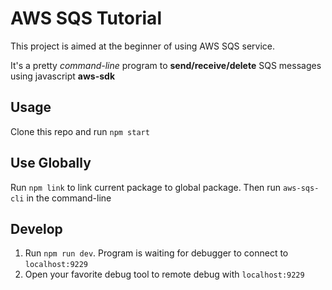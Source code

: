 # AWS SQS Tutorial

This project is aimed at the beginner of using AWS SQS service.

It's a pretty _command-line_ program to **send/receive/delete** SQS messages using javascript **aws-sdk**

## Usage

Clone this repo and run `npm start`

## Use Globally

Run `npm link` to link current package to global package. Then run `aws-sqs-cli` in the command-line

## Develop

1. Run `npm run dev`. Program is waiting for debugger to connect to `localhost:9229`
2. Open your favorite debug tool to remote debug with `localhost:9229`
